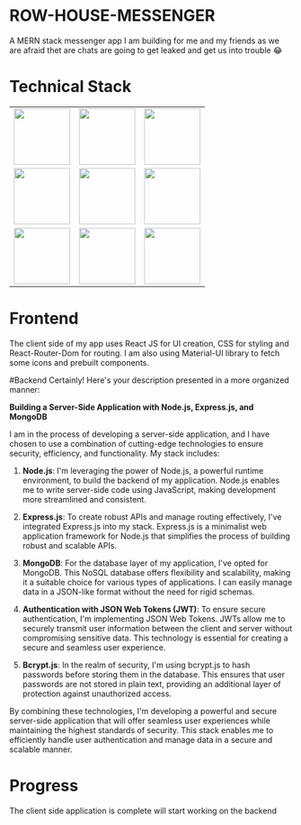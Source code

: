 # ROW-HOUSE-MESSENGER
A MERN stack messenger app I am building for me and my friends as we are afraid thet are chats are going to get leaked and get us into trouble 😂

# Technical Stack

|                                               |                                              |                                              |
| :-------------------------------------------: | :------------------------------------------: | :------------------------------------------: |
| <img src="https://seeklogo.com/images/R/react-logo-7B3CE81517-seeklogo.com.png" height="100px"> | <img src="https://encrypted-tbn0.gstatic.com/images?q=tbn:ANd9GcSlgFMQA2Kz1e-vSsDSSPH7lHd8_r2dJuAEfA&usqp=CAU" height="100px"> | <img src="https://encrypted-tbn0.gstatic.com/images?q=tbn:ANd9GcRPFRO1lwENHcC2oeVqPSStuSBR-k3AwzhXOg&usqp=CAU" height="100px">
|<img src="https://cdn-icons-png.flaticon.com/512/5968/5968267.png" height="100px">| <img src="https://mui.com/static/logo.png" height="100px">| <img src="https://w7.pngwing.com/pngs/1006/374/png-transparent-web-development-node-js-socket-io-javascript-network-socket-modernization-miscellaneous-logo-web-application.png" height="100px">| 
<img src="https://geekflare.com/wp-content/uploads/2023/01/expressjs.png" height="100px">| <img src="https://seeklogo.com/images/J/json-web-tokens-jwt-io-logo-C003DEC47A-seeklogo.com.png" height="100p">|<img src="https://repvue.imgix.net/a9yxc48y3ay5dm2udzwizc2bdyph" height="100px">

# Frontend
The client side of my app uses React JS for UI creation, CSS for styling and React-Router-Dom for routing.
I am also using Material-UI library to fetch some icons and prebuilt components.

#Backend
Certainly! Here's your description presented in a more organized manner:

**Building a Server-Side Application with Node.js, Express.js, and MongoDB**

I am in the process of developing a server-side application, and I have chosen to use a combination of cutting-edge technologies to ensure security, efficiency, and functionality. My stack includes:

1. **Node.js**: I'm leveraging the power of Node.js, a powerful runtime environment, to build the backend of my application. Node.js enables me to write server-side code using JavaScript, making development more streamlined and consistent.

2. **Express.js**: To create robust APIs and manage routing effectively, I've integrated Express.js into my stack. Express.js is a minimalist web application framework for Node.js that simplifies the process of building robust and scalable APIs.

3. **MongoDB**: For the database layer of my application, I've opted for MongoDB. This NoSQL database offers flexibility and scalability, making it a suitable choice for various types of applications. I can easily manage data in a JSON-like format without the need for rigid schemas.

4. **Authentication with JSON Web Tokens (JWT)**: To ensure secure authentication, I'm implementing JSON Web Tokens. JWTs allow me to securely transmit user information between the client and server without compromising sensitive data. This technology is essential for creating a secure and seamless user experience.

5. **Bcrypt.js**: In the realm of security, I'm using bcrypt.js to hash passwords before storing them in the database. This ensures that user passwords are not stored in plain text, providing an additional layer of protection against unauthorized access.

By combining these technologies, I'm developing a powerful and secure server-side application that will offer seamless user experiences while maintaining the highest standards of security. This stack enables me to efficiently handle user authentication and manage data in a secure and scalable manner.

# Progress
The client side application is complete will start working on the backend
